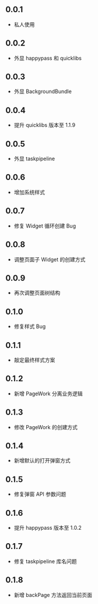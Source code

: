 ## 0.0.1

- 私人使用

## 0.0.2

- 外显 happypass 和 quicklibs

## 0.0.3

- 外显 BackgroundBundle

## 0.0.4

- 提升 quicklibs 版本至 1.1.9

## 0.0.5

- 外显 taskpipeline

## 0.0.6

- 增加系统样式

## 0.0.7

- 修复 Widget 循环创建 Bug

## 0.0.8

- 调整页面子 Widget 的创建方式

## 0.0.9

- 再次调整页面树结构

## 0.1.0

- 修复样式 Bug

## 0.1.1

- 敲定最终样式方案

## 0.1.2

- 新增 PageWork 分离业务逻辑

## 0.1.3

- 修改 PageWork 的创建方式

## 0.1.4

- 新增默认的打开弹窗方式

## 0.1.5

- 修复弹窗 API 参数问题

## 0.1.6

- 提升 happypass 版本至 1.0.2

## 0.1.7

- 修复 taskpipeline 库名问题

## 0.1.8

- 新增 backPage 方法返回当前页面